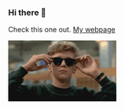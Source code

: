 ### Hi there 👋
Check this one out. [My webpage](https://gauravmahto.github.io)

<!--
**gauravmahto/gauravmahto** is a ✨ _special_ ✨ repository because its `README.md` (this file) appears on your GitHub profile.

Here are some ideas to get you started:

- 🔭 I’m currently working on ...
- 🌱 I’m currently learning ...
- 👯 I’m looking to collaborate on ...
- 🤔 I’m looking for help with ...
- 💬 Ask me about ...
- 📫 How to reach me: ...
- 😄 Pronouns: ...
- ⚡ Fun fact: ...
-->

![Cool](https://github.com/gauravmahto/gauravmahto/blob/master/cool.gif?raw=true)
